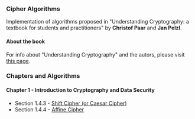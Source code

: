 ### Cipher Algorithms
Implementation of algorithms proposed in "Understanding Cryptography: a textbook for students and practitioners" by **Christof Paar** and **Jan Pelzl**. 

#### About the book
For info about "Understanding Cryptography" and the autors, please visit [this page](http://crypto-textbook.com/).

### Chapters and Algorithms
#### Chapter 1 - Introduction to Cryptography and Data Security
- Section 1.4.3 - [Shift Cipher (or Caesar Cipher)](https://github.com/mrmorais/cipher_algorithms/tree/master/shift_cipher)
- Section 1.4.4 - [Affine Cipher](https://github.com/mrmorais/cipher_algorithms/tree/master/affine_cipher)
